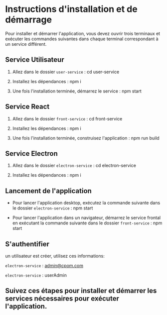 # Instructions d'installation et de démarrage

Pour installer et démarrer l'application, vous devez ouvrir trois terminaux et exécuter les commandes suivantes dans chaque terminal correspondant à un service différent.


## Service Utilisateur

1. Allez dans le dossier `user-service` :
cd user-service

2. Installez les dépendances :
npm i

3. Une fois l'installation terminée, démarrez le service :
npm start


## Service React

1. Allez dans le dossier `front-service` :
cd front-service

2. Installez les dépendances :
npm i

3. Une fois l'installation terminée, construisez l'application :
npm run build


## Service Electron

1. Allez dans le dossier `electron-service` :
cd electron-service

2. Installez les dépendances :
npm i


## Lancement de l'application

- Pour lancer l'application desktop, exécutez la commande suivante dans le dossier `electron-service` :
npm start

- Pour lancer l'application dans un navigateur, démarrez le service frontal en exécutant la commande suivante dans le dossier `front-service` :
npm start


## S'authentifier

un utilisateur est créer, utilisez ces informations: 

`electron-service` : admin@cpom.com

`electron-service` : userAdmin

## Suivez ces étapes pour installer et démarrer les services nécessaires pour exécuter l'application.
